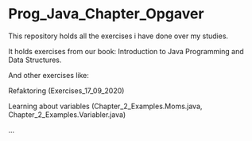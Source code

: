 # Prog_Java_Chapter_Opgaver

This repository holds all the exercises i have done over my studies.

It holds exercises from our book: Introduction to Java Programming and Data Structures.

And other exercises like:

  Refaktoring (Exercises_17_09_2020)
  
  Learning about variables (Chapter_2_Examples.Moms.java, Chapter_2_Examples.Variabler.java)
  
  ...
